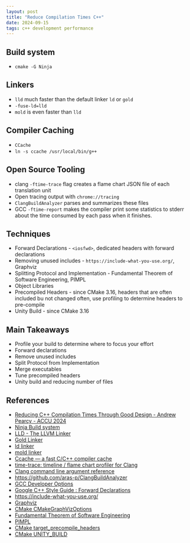 ```yaml
---
layout: post
title: "Reduce Compilation Times C++"
date: 2024-09-15
tags: c++ development performance
---
```


## Build system
* `cmake -G Ninja`

## Linkers
* `lld` much faster than the default linker `ld` or `gold`
* `-fuse-ld=lld`
* `mold` is even faster than `lld`

## Compiler Caching
* `CCache`
* `ln -s ccache /usr/local/bin/g++`

## Open Source Tooling
* clang `-ftime-trace` flag creates a flame chart JSON file of each translation unit
* Open tracing output with `chrome://tracing`
* `ClangBuildAnalyzer` parses and summarizes these files
* GCC `-ftime-report` makes the compiler print some statistics to stderr about the time consumed by each pass when it finishes.

## Techniques
* Forward Declarations - `<iosfwd>`, dedicated headers with forward declarations
* Removing unused includes - `https://include-what-you-use.org/`, Graphviz
* Splitting Protocol and Implementation - Fundamental Theorem of Software Engineering, PIMPL
* Object Libraries
* Precompiled Headers - since CMake 3.16, headers that are often included bu not changed often, use profiling to determine headers to pre-compile
* Unity Build - since CMake 3.16

## Main Takeaways
* Profile your build to determine where to focus your effort
* Forward declarations
* Remove unused includes
* Split Protocol from Implementation
* Merge executables
* Tune precompiled headers
* Unity build and reducing number of files

## References
* [Reducing C++ Compilation Times Through Good Design - Andrew Pearcy - ACCU 2024](https://www.youtube.com/watch?v=ItcGevumW-8)
* [Ninja Build system](https://ninja-build.org/)
* [LLD - The LLVM Linker](https://lld.llvm.org/)
* [Gold Linker](https://en.wikipedia.org/wiki/Gold_(linker))
* [ld linker](https://linux.die.net/man/1/ld)
* [mold linker](https://github.com/rui314/mold)
* [Ccache — a fast C/C++ compiler cache](https://ccache.dev/)
* [time-trace: timeline / flame chart profiler for Clang](https://aras-p.info/blog/2019/01/16/time-trace-timeline-flame-chart-profiler-for-Clang/)
* [Clang command line argument reference](https://clang.llvm.org/docs/ClangCommandLineReference.html)
* <https://github.com/aras-p/ClangBuildAnalyzer>
* [GCC Developer Options](https://gcc.gnu.org/onlinedocs/gcc/Developer-Options.html)
* [Google C++ Style Guide : Forward Declarations](https://google.github.io/styleguide/cppguide.html#Forward_Declarations)
* <https://include-what-you-use.org/>
* [Graphviz](https://graphviz.org/)
* [CMake CMakeGraphVizOptions](https://cmake.org/cmake/help/latest/module/CMakeGraphVizOptions.html)
* [Fundamental Theorem of Software Engineering](https://en.wikipedia.org/wiki/Fundamental_theorem_of_software_engineering)
* [PIMPL](https://en.cppreference.com/w/cpp/language/pimpl)
* [CMake target_precompile_headers](https://cmake.org/cmake/help/latest/command/target_precompile_headers.html)
* [CMake UNITY_BUILD](https://cmake.org/cmake/help/latest/prop_tgt/UNITY_BUILD.html)
